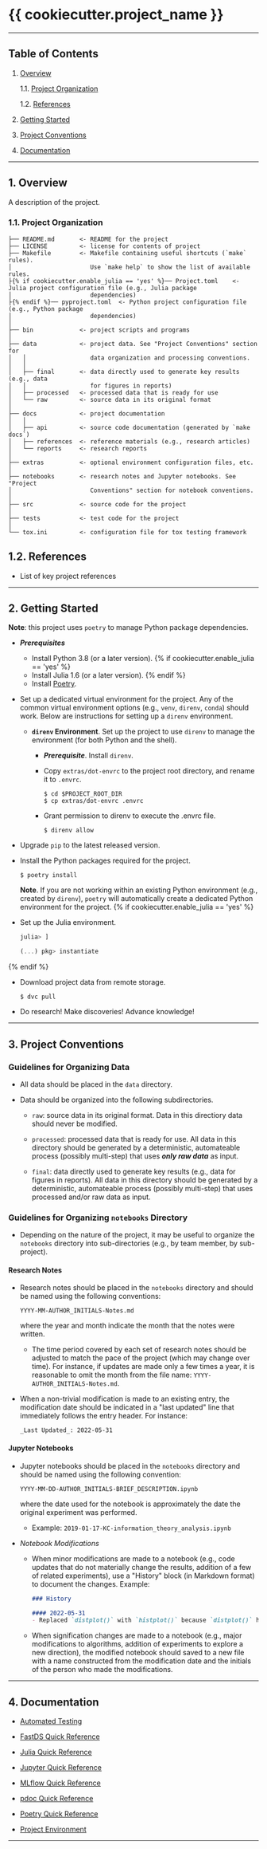 {{ cookiecutter.project_name }}
==============================================================================

------------------------------------------------------------------------------

Table of Contents
-----------------

1. [Overview][#1]

    1.1. [Project Organization][#1.1]

    1.2. [References][#1.2]

2. [Getting Started][#2]

3. [Project Conventions][#3]

4. [Documentation][#4]

------------------------------------------------------------------------------

## 1. Overview

A description of the project.

### 1.1. Project Organization

```
├── README.md       <- README for the project
├── LICENSE         <- license for contents of project
├── Makefile        <- Makefile containing useful shortcuts (`make` rules).
│                      Use `make help` to show the list of available rules.
├{% if cookiecutter.enable_julia == 'yes' %}── Project.toml    <- Julia project configuration file (e.g., Julia package
│                      dependencies)
├{% endif %}── pyproject.toml  <- Python project configuration file (e.g., Python package
│                      dependencies)
│
├── bin             <- project scripts and programs
│
├── data            <- project data. See "Project Conventions" section for
│   │                  data organization and processing conventions.
│   │
│   ├── final       <- data directly used to generate key results (e.g., data
│   │                  for figures in reports)
│   ├── processed   <- processed data that is ready for use
│   └── raw         <- source data in its original format
│
├── docs            <- project documentation
│   │
│   ├── api         <- source code documentation (generated by `make docs`)
│   ├── references  <- reference materials (e.g., research articles)
│   └── reports     <- research reports
│
├── extras          <- optional environment configuration files, etc.
│
├── notebooks       <- research notes and Jupyter notebooks. See "Project
│                      Conventions" section for notebook conventions.
│
├── src             <- source code for the project
│
├── tests           <- test code for the project
│
└── tox.ini         <- configuration file for tox testing framework
```

## 1.2. References

* List of key project references

------------------------------------------------------------------------------

## 2. Getting Started

__Note__: this project uses `poetry` to manage Python package dependencies.

* ___Prerequisites___

  * Install Python 3.8 (or a later version).
  {% if cookiecutter.enable_julia == 'yes' %}
  * Install Julia 1.6 (or a later version).
  {% endif %}
  * Install [Poetry](https://python-poetry.org/).

* Set up a dedicated virtual environment for the project. Any of the common
  virtual environment options (e.g., `venv`, `direnv`, `conda`) should work.
  Below are instructions for setting up a `direnv` environment.

  * __`direnv` Environment__. Set up the project to use `direnv` to manage the
    environment (for both Python and the shell).

    * ___Prerequisite___. Install `direnv`.

    * Copy `extras/dot-envrc` to the project root directory, and rename it to
      `.envrc`.

      ```shell
      $ cd $PROJECT_ROOT_DIR
      $ cp extras/dot-envrc .envrc
      ```

    * Grant permission to direnv to execute the .envrc file.

      ```shell
      $ direnv allow
      ```

* Upgrade `pip` to the latest released version.

* Install the Python packages required for the project.

  ```shell
  $ poetry install
  ```

  __Note__. If you are not working within an existing Python environment (e.g.,
  created by `direnv`), `poetry` will automatically create a dedicated Python
  environment for the project.
{% if cookiecutter.enable_julia == 'yes' %}
* Set up the Julia environment.

  ```julia
  julia> ]

  (...) pkg> instantiate
  ```
{% endif %}
* Download project data from remote storage.

  ```shell
  $ dvc pull
  ```

* Do research! Make discoveries! Advance knowledge!

------------------------------------------------------------------------------

## 3. Project Conventions

### Guidelines for Organizing Data

* All data should be placed in the `data` directory.

* Data should be organized into the following subdirectories.

  * `raw`: source data in its original format. Data in this directiory data
    should never be modified.

  * `processed`: processed data that is ready for use. All data in this
    directory should be generated by a deterministic, automateable process
    (possibly multi-step) that uses ___only raw data___ as input.

  * `final`: data directly used to generate key results (e.g., data for figures
    in reports). All data in this directory should be generated by a
    deterministic, automateable process (possibly multi-step) that uses
    processed and/or raw data as input.

### Guidelines for Organizing `notebooks` Directory

* Depending on the nature of the project, it may be useful to organize the
  `notebooks` directory into sub-directories (e.g., by team member, by
  sub-project).

#### Research Notes

* Research notes should be placed in the `notebooks` directory and should
  be named using the following conventions:

  `YYYY-MM-AUTHOR_INITIALS-Notes.md`

  where the year and month indicate the month that the notes were written.

  * The time period covered by each set of research notes should be adjusted to
    match the pace of the project (which may change over time). For instance,
    if updates are made only a few times a year, it is reasonable to omit the
    month from the file name: `YYYY-AUTHOR_INITIALS-Notes.md`.

* When a non-trivial modification is made to an existing entry, the modification
  date should be indicated in a "last updated" line that immediately follows
  the entry header. For instance:

  `_Last Updated_: 2022-05-31`

#### Jupyter Notebooks

* Jupyter notebooks should be placed in the `notebooks` directory and should
  be named using the following convention:

  `YYYY-MM-DD-AUTHOR_INITIALS-BRIEF_DESCRIPTION.ipynb`

  where the date used for the notebook is approximately the date the original
  experiment was performed.

  * Example: `2019-01-17-KC-information_theory_analysis.ipynb`

* _Notebook Modifications_

  * When minor modifications are made to a notebook (e.g., code updates that
    do not materially change the results, addition of a few of related
    experiments), use a "History" block (in Markdown format) to document the
    changes. Example:

    ```markdown
    ### History

    #### 2022-05-31
    - Replaced `distplot()` with `histplot()` because `distplot()` has been deprecated.
    ```

  * When signification changes are made to a notebook (e.g., major
    modifications to algorithms, addition of experiments to explore a new
    direction), the modified notebook should saved to a new file with a name
    constructed from the modification date and the initials of the person who
    made the modifications.

------------------------------------------------------------------------------

## 4. Documentation

* [Automated Testing][automated-testing]

* [FastDS Quick Reference][fastds-quick-reference]

* [Julia Quick Reference][julia-quick-reference]

* [Jupyter Quick Reference][jupyter-quick-reference]

* [MLflow Quick Reference][mlflow-quick-reference]

* [pdoc Quick Reference][pdoc-quick-reference]

* [Poetry Quick Reference][poetry-quick-reference]

* [Project Environment][project-environment]

------------------------------------------------------------------------------

[-----------------------------INTERNAL LINKS-----------------------------]: #

[#1]: #1-overview
[#1.1]: #11-project-organization
[#1.2]: #12-references

[#2]: #2-getting-started

[#3]: #3-project-conventions
[#3.1]: #31-jupyter-notebook-conventions
[#3.2]: #32-guidelines-for-organizing-data

[#4]: #4-documentation

[-----------------------------REPOSITORY LINKS-----------------------------]: #

[automated-testing]: docs/references/Quick-References/Automated-Testing.md

[fastds-quick-reference]: docs/references/Quick-References/FastDS-Quick-Reference.md

[julia-quick-reference]: docs/references/Quick-References/Julia-Quick-Reference.md

[jupyter-quick-reference]: docs/references/Quick-References/Jupyter-Quick-Reference.md

[mlflow-quick-reference]: docs/references/Quick-References/MLflow-Quick-Reference.md

[pdoc-quick-reference]: docs/references/Quick-References/pdoc-Quick-Reference.md

[poetry-quick-reference]: docs/references/Quick-References/Poetry-Quick-Reference.md

[project-environment]: docs/references/Quick-References/Project-Environment.md

